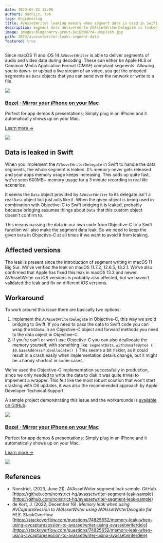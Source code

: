 ```yaml
---
date: 2023-06-21 12:00
authors: mathijs, tom
tags: Engineering
title: AVAssetWriter leaking memory when segment data is used in Swift
description: Segment data delivered to AVAssetWriterDelegate is leaked when the delegate is implemented in Swift. You either need to implement the delegate in Objective-C or deallocate the data yourself. This issue is fixed by Apple in macOS 13.3.
image: images/blog/harry-grout-BxiBbWR7rA-unsplash.jpg
path: 2023/avassetwriter-leaks-segment-data
featured: true
---
```


Since macOS 11 and iOS 14 `AVAssetWriter` is able to deliver segments of audio and video data during decoding. These can either be Apple HLS or Common Media Application Format (CMAF) compliant segments. Allowing you to down- or upload a live stream of an video, you get the encoded segments as `Data` objects that you can send over the network or write to a file.

<div class="not-prose flex space-x-4 border-2 border-orange-500 rounded-lg pl-4 pr-6 py-6 mt-8 -mb-6">
    <div class="flex-initial">
        <a href="/bezel?utm_source=nonstrict&utm_medium=blog&utm_content=avassetwriter-leaks-segment-data" target="_blank"><img src="/images/bezel-icon.png" class="max-h-full max-w-10 m-0"></a>
    </div>
    <div class="flex-initial">
        <h3 class="text-2xl font-bold text-black hover:text-orange-500 leading-relaxed mt-0 mb-2"><a href="/bezel?utm_source=nonstrict&utm_medium=blog&utm_content=hkworkoutsession-remote-delegate-not-setup-error" target="_blank">Bezel · Mirror your iPhone on your Mac</a></h3>
        <p class="mb-2">Perfect for app demos & presentations; Simply plug in an iPhone and it automatically shows up on your Mac.</p>
        <p><a href="/bezel?utm_source=nonstrict&utm_medium=blog&utm_content=hkworkoutsession-remote-delegate-not-setup-error" target="_blank" class="text-orange hover:text-orange-500 underline font-medium">Learn more →</a></p> 
    </div>
    <div class="flex-initial hidden md:block">
        <a href="/bezel?utm_source=nonstrict&utm_medium=blog&utm_content=hkworkoutsession-remote-delegate-not-setup-error" target="_blank">
            <img src="/images/bezel-still.jpg" class="max-h-full max-w-36 rounded-md bg-white/5 ring-1 ring-gray-600/50 dark:ring-white/50 lg:mt-auto">
        </a>
    </div>
</div>

## Data is leaked in Swift

When you implement the `AVAssetWriterDelegate` in Swift to handle the data segments, the whole segment is leaked. It’s memory never gets released and your apps memory usage keeps increasing. This adds up quite fast, we’ve seen 600MB+ memory usage for a 3 minute recording in real life scenarios.

It seems the `Data` object provided by `AVAssetWriter` to its delegate isn't a real `Data` object but just acts like it. When the given object is being used in combination with Objective-C to Swift bridging it is leaked, probably because bridging assumes things about `Data` that this custom object doesn't confirm to. 

This means passing the data in our own code from Objective-C to a Swift function will also make the segment data leak. So we need to keep the given `Data` in Objective-C at all times if we want to avoid it from leaking.

## Affected versions

The leak is present since the introduction of segment writing in macOS 11 Big Sur. We’ve verified the leak on macOS 11.7.2, 12.6.5, 13.2.1. We’ve also confirmed that Apple has fixed this leak in macOS 13.3 and newer. AVAssetWriter on iOS versions is probably also affected, but we haven't validated the leak and fix on different iOS versions.

## Workaround

To work around this issue there are basically two options:

1. Implement the `AVAssetWriterDelegate` in Objective-C, this way we avoid bridging to Swift. If you need to pass the data to Swift code you can wrap the `NSData` in an Objective-C object and forward methods you need to the data object in Objective-C.
2. If you’re can’t or won’t use Objective-C you can also deallocate the memory yourself, with something like: `segmentData.withUnsafeBytes { $0.baseAddress?.deallocate() }` This seems a bit riskier, as it could result in a crash easily when implementation details change, but it might be a handy shortcut in some cases.

We’ve used the Objective-C implementation successfully in production, since we only needed to write the data to disk it was quite trivial to implement a wrapper. This felt like the most robust solution that won’t start crashing with OS updates, it was also the recommended approach by Apple Developer Technical Support.

A sample project demonstrating this issue and the workarounds is [available on GitHub](https://github.com/nonstrict-hq/avassetwriter-segment-leak-sample).

<div class="not-prose flex space-x-4 border-2 border-orange-500 rounded-lg pl-4 pr-6 py-6 mt-8 -mb-6">
    <div class="flex-initial">
        <a href="/bezel?utm_source=nonstrict&utm_medium=blog&utm_content=avassetwriter-leaks-segment-data" target="_blank"><img src="/images/bezel-icon.png" class="max-h-full max-w-10 m-0"></a>
    </div>
    <div class="flex-initial">
        <h3 class="text-2xl font-bold text-black hover:text-orange-500 leading-relaxed mt-0 mb-2"><a href="/bezel?utm_source=nonstrict&utm_medium=blog&utm_content=hkworkoutsession-remote-delegate-not-setup-error" target="_blank">Bezel · Mirror your iPhone on your Mac</a></h3>
        <p class="mb-2">Perfect for app demos & presentations; Simply plug in an iPhone and it automatically shows up on your Mac.</p>
        <p><a href="/bezel?utm_source=nonstrict&utm_medium=blog&utm_content=hkworkoutsession-remote-delegate-not-setup-error" target="_blank" class="text-orange hover:text-orange-500 underline font-medium">Learn more →</a></p> 
    </div>
    <div class="flex-initial hidden md:block">
        <a href="/bezel?utm_source=nonstrict&utm_medium=blog&utm_content=hkworkoutsession-remote-delegate-not-setup-error" target="_blank">
            <img src="/images/bezel-still.jpg" class="max-h-full max-w-36 rounded-md bg-white/5 ring-1 ring-gray-600/50 dark:ring-white/50 lg:mt-auto">
        </a>
    </div>
</div>

## References

- Nonstrict. (2023, June 21). AVAssetWriter segment leak sample. GitHub. [https://github.com/nonstrict-hq/avassetwriter-segment-leak-sample](https://github.com/nonstrict-hq/avassetwriter-segment-leak-sample)
- de Kort, J. (2022, December 16). *Memory leak when using AVCaptureSession to AVAssetWriter using AVAssetWriterDelegate for HLS.* StackOverflow. [https://stackoverflow.com/questions/74825652/memory-leak-when-using-avcapturesession-to-avassetwriter-using-avassetwriterdele](https://stackoverflow.com/questions/74825652/memory-leak-when-using-avcapturesession-to-avassetwriter-using-avassetwriterdele)
